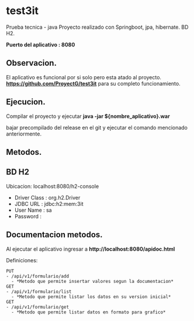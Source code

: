 # test3it
Prueba tecnica - java
Proyecto realizado con Springboot, jpa, hibernate.
BD H2.

**Puerto del aplicativo : 8080**

## Observacion.
El aplicativo es funcional por si solo pero esta atado al proyecto. **https://github.com/ProyectG/test3it**
para su completo funcionamiento.

## Ejecucion.

Compilar el proyecto y ejecutar **java -jar ${nombre_aplicativo}.war**

bajar precompilado del release en el git y ejecutar el comando mencionado anteriormente.

## Metodos.


## BD H2

Ubicacion: localhost:8080/h2-console

- Driver Class : org.h2.Driver
- JDBC URL : jdbc:h2:mem:3it
- User Name : sa
- Password :

## Documentacion metodos.

Al ejecutar el aplicativo ingresar a **http://localhost:8080/apidoc.html**

Definiciones:
```
PUT
- /api/v1/formulario/add 
  - *Metodo que permite insertar valores segun la documentacion*
GET
- /api/v1/formulario/list 
  - *Metodo que permite listar los datos en su version inicial*
GET
- /api/v1/formulario/get 
  - *Metodo que permite listar datos en formato para grafico*
```
